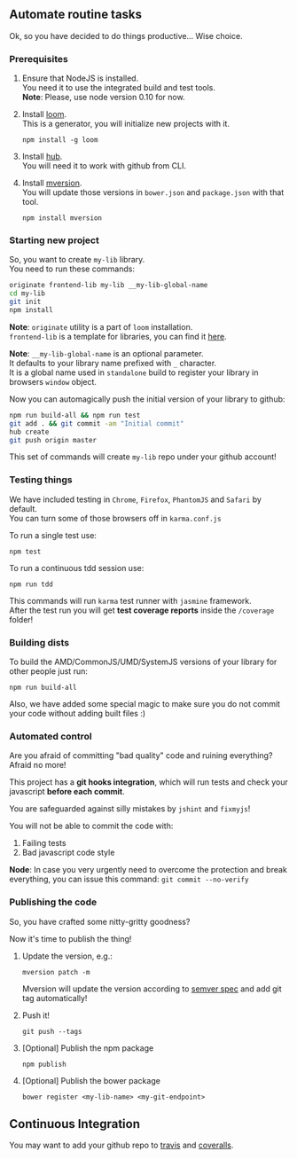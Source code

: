 ## Automate routine tasks

Ok, so you have decided to do things productive...
Wise choice.


### Prerequisites


1. Ensure that NodeJS is installed.  
    You need it to use the integrated build and test tools.  
    **Note**: Please, use node version 0.10 for now.

1. Install [loom](https://www.npmjs.com/package/loom).  
    This is a generator, you will initialize new projects with it.

    ```
    npm install -g loom
    ```

1. Install [hub](https://hub.github.com/).  
    You will need it to work with github from CLI.

1. Install [mversion](https://www.npmjs.com/package/mversion).  
    You will update those versions in `bower.json` and `package.json` with that tool.

    ```
    npm install mversion
    ```

### Starting new project

So, you want to create `my-lib` library.  
You need to run these commands:

```bash
originate frontend-lib my-lib __my-lib-global-name
cd my-lib
git init
npm install

```

**Note**: `originate` utility is a part of `loom` installation.  
`frontend-lib` is a template for libraries, you can find it [here](https://github.com/mr-mig/originate-frontend-lib).

**Note**: `__my-lib-global-name` is an optional parameter.  
It defaults to your library name prefixed with `_` character.  
It is a global name used in `standalone` build to register your library in browsers `window` object.

Now you can automagically push the initial version of your library to github:

```bash
npm run build-all && npm run test
git add . && git commit -am "Initial commit"
hub create
git push origin master
```

This set of commands will create `my-lib` repo under your github account!

### Testing things


We have included testing in `Chrome`, `Firefox`, `PhantomJS` and `Safari` by default.  
You can turn some of those browsers off in `karma.conf.js`

To run a single test use:

```
npm test
```

To run a continuous tdd session use:

```
npm run tdd
```

This commands will run `karma` test runner with `jasmine` framework.  
After the test run you will get **test coverage reports** inside the `/coverage` folder!




### Building dists


To build the AMD/CommonJS/UMD/SystemJS versions of your library for other people just run:

`npm run build-all`

Also, we have added some special magic to make sure you do not commit your code without adding built files :)



### Automated control


Are you afraid of committing "bad quality" code and ruining everything?
Afraid no more!

This project has a **git hooks integration**, which will run tests and check your javascript **before each commit**.

You are safeguarded against silly mistakes by `jshint` and `fixmyjs`!

You will not be able to commit the code with:

1. Failing tests
2. Bad javascript code style

**Node**: In case you very urgently need to overcome the protection and break everything, you can issue this command: `git commit --no-verify `


### Publishing the code



So, you have crafted some nitty-gritty goodness?

Now it's time to publish the thing!

1. Update the version, e.g.:
    ```
    mversion patch -m
    ```

    Mversion will update the version according to [semver spec](http://semver.org/) and add git tag automatically!


1. Push it!

    ```
    git push --tags
    ```

1. [Optional] Publish the npm package

    ```
    npm publish
    ```

1. [Optional] Publish the bower package

    ```
    bower register <my-lib-name> <my-git-endpoint>
    ```

## Continuous Integration

You may want to add your github repo to [travis](travis-ci.org) and [coveralls](coveralls.org/).
